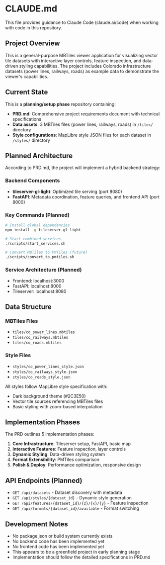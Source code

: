 # CLAUDE.md

This file provides guidance to Claude Code (claude.ai/code) when working with code in this repository.

## Project Overview

This is a general-purpose MBTiles viewer application for visualizing vector tile datasets with interactive layer controls, feature inspection, and data-driven styling capabilities. The project includes Colorado infrastructure datasets (power lines, railways, roads) as example data to demonstrate the viewer's capabilities.

## Current State

This is a **planning/setup phase** repository containing:
- **PRD.md**: Comprehensive project requirements document with technical specifications
- **Data assets**: 3 MBTiles files (power lines, railways, roads) in `/tiles/` directory
- **Style configurations**: MapLibre style JSON files for each dataset in `/styles/` directory

## Planned Architecture

According to PRD.md, the project will implement a hybrid backend strategy:

### Backend Components
- **tileserver-gl-light**: Optimized tile serving (port 8080)
- **FastAPI**: Metadata coordination, feature queries, and frontend API (port 8000)

### Key Commands (Planned)
```bash
# Install global dependencies
npm install -g tileserver-gl-light

# Start combined services
./scripts/start_services.sh

# Convert MBTiles to PMTiles (future)
./scripts/convert_to_pmtiles.sh
```

### Service Architecture (Planned)
- Frontend: localhost:3000
- FastAPI: localhost:8000  
- Tileserver: localhost:8080

## Data Structure

### MBTiles Files
- `tiles/co_power_lines.mbtiles`
- `tiles/co_railways.mbtiles` 
- `tiles/co_roads.mbtiles`

### Style Files
- `styles/co_power_lines_style.json`
- `styles/co_railways_style.json`
- `styles/co_roads_style.json`

All styles follow MapLibre style specification with:
- Dark background theme (#2C3E50)
- Vector tile sources referencing MBTiles files
- Basic styling with zoom-based interpolation

## Implementation Phases

The PRD outlines 5 implementation phases:
1. **Core Infrastructure**: Tileserver setup, FastAPI, basic map
2. **Interactive Features**: Feature inspection, layer controls  
3. **Dynamic Styling**: Data-driven styling system
4. **Format Extensibility**: PMTiles comparison
5. **Polish & Deploy**: Performance optimization, responsive design

## API Endpoints (Planned)

- `GET /api/datasets` - Dataset discovery with metadata
- `GET /api/styles/{dataset_id}` - Dynamic style generation
- `GET /api/features/{dataset_id}/{z}/{x}/{y}` - Feature inspection
- `GET /api/formats/{dataset_id}/available` - Format switching

## Development Notes

- No package.json or build system currently exists
- No backend code has been implemented yet
- No frontend code has been implemented yet
- This appears to be a greenfield project in early planning stage
- Implementation should follow the detailed specifications in PRD.md